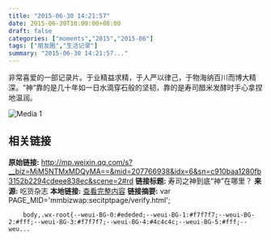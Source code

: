 ```yaml
---
title: "2015-06-30 14:21:57"
date: 2015-06-30T10:00:00+08:00
draft: false
categories: ["moments","2015","2015-06"]
tags: ["朋友圈","生活记录"]
summary: "2015-06-30 14:21:57..."
---
```


非常喜爱的一部记录片。于业精益求精，于人严以律己，于物海纳百川而博大精深。“神”靠的是几十年如一日水滴穿石般的坚韧，靠的是寿司醋米发酵时手心拿捏地温润。

![Media 1](/Moments/photos/2015-06-30/201506301421570.jpg)

## 相关链接

**原始链接:** http://mp.weixin.qq.com/s?__biz=MjM5NTMxMDQyMA==&mid=207766938&idx=6&sn=c910baa1280fb3152b2294cdeee838ec&scene=2#rd
**链接标题:** 寿司之神到底“神”在哪里？
**来源:** 吃货杂志
**本地链接:** [查看完整内容](/link_content/2015/06/2015-06-30/link_content/)
**链接摘要:** var PAGE_MID='mmbizwap:secitptpage/verify.html';

        
        body,.wx-root{--weui-BG-0:#ededed;--weui-BG-1:#f7f7f7;--weui-BG-2:#fff;--weui-BG-3:#f7f7f7;--weui-BG-4:#4c4c4c;--weui-BG-5:#fff;--weu...

